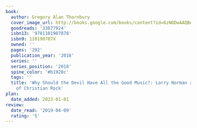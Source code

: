 ```yaml
---
book:
  author: Gregory Alan Thornbury
  cover_image_url: http://books.google.com/books/content?id=6zNODwAAQBAJ&printsec=frontcover&img=1&zoom=1&edge=curl&source=gbs_api
  goodreads: '33877924'
  isbn13: '9781101907078'
  isbn9: 110190707X
  owned: ''
  pages: '292'
  publication_year: '2018'
  series: ''
  series_position: '2018'
  spine_color: '#b1928c'
  tags: ''
  title: 'Why Should the Devil Have All the Good Music?: Larry Norman and the Perils
    of Christian Rock'
plan:
  date_added: 2023-01-01
review:
  date_read: '2019-04-09'
  rating: '5'
---
```

